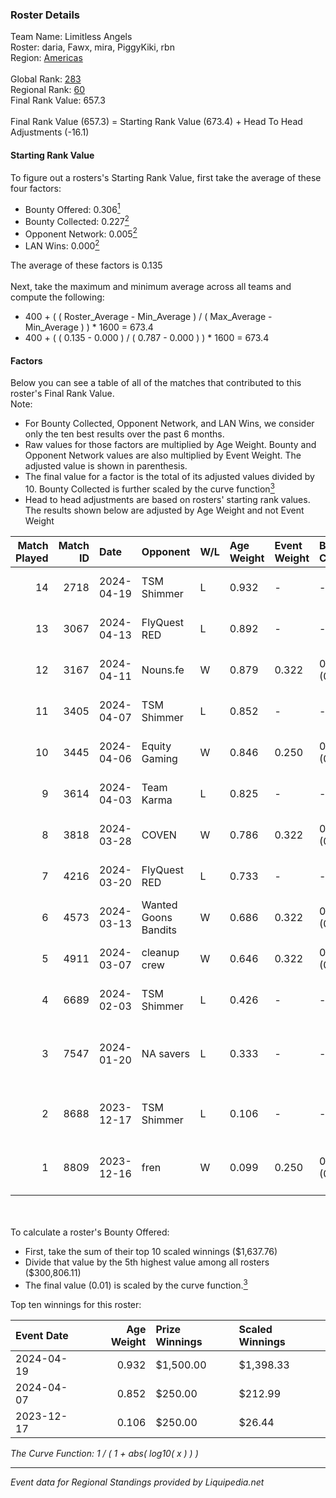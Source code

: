 ### Roster Details<br />
Team Name: Limitless Angels<br />
Roster: daria, Fawx, mira, PiggyKiki, rbn<br />
Region: [Americas]( ../standings_americas.md)<br />
<br />
Global Rank: [283](../standings_global.md)<br />
Regional Rank: [60]( ../standings_americas.md)<br />
Final Rank Value:  657.3<br />
<br />
Final Rank Value (657.3) = Starting Rank Value (673.4) + Head To Head Adjustments (-16.1)<br />

#### Starting Rank Value<br />
To figure out a rosters's Starting Rank Value, first take the average of these four factors:<br />
- Bounty Offered: 0.306[<sup>1</sup>](#table2)
- Bounty Collected: 0.227[<sup>2</sup>](#table1)
- Opponent Network: 0.005[<sup>2</sup>](#table1)
- LAN Wins: 0.000[<sup>2</sup>](#table1)

The average of these factors is 0.135<br />
<br />
Next, take the maximum and minimum average across all teams and compute the following:<br />
- 400 + ( ( Roster_Average - Min_Average ) / ( Max_Average - Min_Average ) ) * 1600 = 673.4
- 400 + ( ( 0.135 - 0.000 ) / ( 0.787 - 0.000 ) ) * 1600 = 673.4


#### Factors<br />
Below you can see a table of all of the matches that contributed to this roster's Final Rank Value.<br />
Note:<br />

- For Bounty Collected, Opponent Network, and LAN Wins, we consider only the ten best results over the past 6 months.
- Raw values for those factors are multiplied by Age Weight. Bounty and Opponent Network values are also multiplied by Event Weight. The adjusted value is shown in parenthesis.
- The final value for a factor is the total of its adjusted values divided by 10. Bounty Collected is further scaled by the curve function[<sup>3</sup>](#curveFunction)
- Head to head adjustments are based on rosters' starting rank values. The results shown below are adjusted by Age Weight and not Event Weight
<span id="table1"></span><br />


| Match Played | Match ID | Date       | Opponent             | W/L | Age Weight | Event Weight | Bounty Collected | Opponent Network | LAN Wins  | H2H Adj. | Roster                                           |
| -: | -: | :- | :- | :- | :- | :- | :- | :- | :- | -: | :- |
|           14 |     2718 | 2024-04-19 | TSM Shimmer          | L   | 0.932      | -            | -                | -                | -         |   -10.50 | daria, Fawx, mira, PiggyKiki, rbn                |
|           13 |     3067 | 2024-04-13 | FlyQuest RED         | L   | 0.892      | -            | -                | -                | -         |    -8.03 | daria, Fawx, mira, PiggyKiki, rbn                |
|           12 |     3167 | 2024-04-11 | Nouns.fe             | W   | 0.879      | 0.322        | 0.006 (0.002)    | 0.080 (0.023)    | 0 (0.000) |    13.71 | daria, Fawx, mira, PiggyKiki, rbn                |
|           11 |     3405 | 2024-04-07 | TSM Shimmer          | L   | 0.852      | -            | -                | -                | -         |   -10.29 | daria, Fawx, mira, PiggyKiki, rbn                |
|           10 |     3445 | 2024-04-06 | Equity Gaming        | W   | 0.846      | 0.250        | 0.000 (0.000)    | 0.000 (0.000)    | 0 (0.000) |     4.78 | daria, Fawx, mira, PiggyKiki, rbn                |
|            9 |     3614 | 2024-04-03 | Team Karma           | L   | 0.825      | -            | -                | -                | -         |   -12.44 | daria, Fawx, mira, PiggyKiki, rbn                |
|            8 |     3818 | 2024-03-28 | COVEN                | W   | 0.786      | 0.322        | 0.003 (0.001)    | 0.014 (0.004)    | 0 (0.000) |     7.32 | daria, Fawx, mira, PiggyKiki, rbn                |
|            7 |     4216 | 2024-03-20 | FlyQuest RED         | L   | 0.733      | -            | -                | -                | -         |    -7.43 | daria, Fawx, mira, PiggyKiki, rbn                |
|            6 |     4573 | 2024-03-13 | Wanted Goons Bandits | W   | 0.686      | 0.322        | 0.003 (0.001)    | 0.039 (0.009)    | 0 (0.000) |     9.68 | daria, Fawx, mira, PiggyKiki, rbn                |
|            5 |     4911 | 2024-03-07 | cleanup crew         | W   | 0.646      | 0.322        | 0.004 (0.001)    | 0.054 (0.011)    | 0 (0.000) |     9.74 | daria, Fawx, mira, PiggyKiki, rbn                |
|            4 |     6689 | 2024-02-03 | TSM Shimmer          | L   | 0.426      | -            | -                | -                | -         |    -5.64 | abby, empathy, Lx, madss, Phoebe                 |
|            3 |     7547 | 2024-01-20 | NA savers            | L   | 0.333      | -            | -                | -                | -         |    -6.16 | ARIANARCHIST, bungee, cinnamon, madss, PiggyKiki |
|            2 |     8688 | 2023-12-17 | TSM Shimmer          | L   | 0.106      | -            | -                | -                | -         |    -1.43 | chigen, empathy, Lx, Phoebe, vanessa             |
|            1 |     8809 | 2023-12-16 | fren                 | W   | 0.099      | 0.250        | 0.000 (0.000)    | 0.000 (0.000)    | 0 (0.000) |     0.56 | Cloudy_y, gadfly, gone, katalyyst, LadyLotus     |

<br />
<span id="table2"></span><br />
To calculate a roster's Bounty Offered:<br />

- First, take the sum of their top 10 scaled winnings ($1,637.76)
- Divide that value by the 5th highest value among all rosters ($300,806.11)
- The final value (0.01) is scaled by the curve function.[<sup>3</sup>](#curveFunction)

Top ten winnings for this roster:<br />

| Event Date | Age Weight | Prize Winnings | Scaled Winnings |
| :- | -: | :- | :- |
| 2024-04-19 |      0.932 | $1,500.00      | $1,398.33       |
| 2024-04-07 |      0.852 | $250.00        | $212.99         |
| 2023-12-17 |      0.106 | $250.00        | $26.44          |


<span id="curveFunction"></span>_The Curve Function: 1 / ( 1 + abs( log10( x ) ) )_<br />

---
_Event data for Regional Standings provided by Liquipedia.net_<br />
